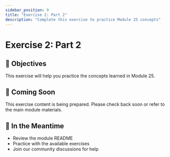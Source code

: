 ```yaml
---
sidebar_position: 9
title: "Exercise 2: Part 2"
description: "Complete this exercise to practice Module 25 concepts"
---
```


# Exercise 2: Part 2

## 🎯 Objectives

This exercise will help you practice the concepts learned in Module 25.

## 📝 Coming Soon

This exercise content is being prepared. Please check back soon or refer to the main module materials.

## 🚀 In the Meantime

- Review the module README
- Practice with the available exercises
- Join our community discussions for help

